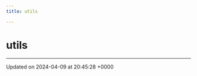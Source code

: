 ```yaml
---
title: utils

---
```


# utils








-------------------------------

Updated on 2024-04-09 at 20:45:28 +0000